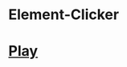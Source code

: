 # Element-Clicker

# [Play](https://orteil.dashnet.org/igm/?g=https://raw.githubusercontent.com/G-Raffiti/Element-Clicker/master/game.txt)
